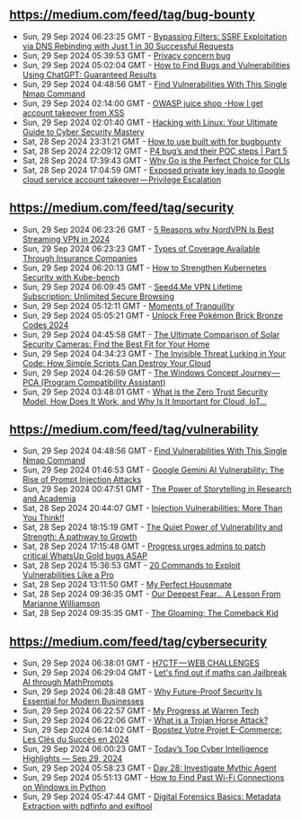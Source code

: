 ## https://medium.com/feed/tag/bug-bounty
- Sun, 29 Sep 2024 06:23:25 GMT - [Bypassing Filters: SSRF Exploitation via DNS Rebinding with Just 1 in 30 Successful Requests](https://freedium.cfd/https://medium.com/p/2fdc3a9cfd7d)
- Sun, 29 Sep 2024 05:39:53 GMT - [Privacy concern bug](https://freedium.cfd/https://medium.com/p/72b30aead215)
- Sun, 29 Sep 2024 05:02:04 GMT - [How to Find Bugs and Vulnerabilities Using ChatGPT: Guaranteed Results](https://freedium.cfd/https://medium.com/p/3b630fae4691)
- Sun, 29 Sep 2024 04:48:56 GMT - [Find Vulnerabilities With This Single Nmap Command](https://freedium.cfd/https://medium.com/p/a4476c16c82c)
- Sun, 29 Sep 2024 02:14:00 GMT - [OWASP juice shop -How I get account takeover from XSS](https://freedium.cfd/https://medium.com/p/ae3cfc978381)
- Sun, 29 Sep 2024 02:01:40 GMT - [Hacking with Linux: Your Ultimate Guide to Cyber Security Mastery](https://freedium.cfd/https://medium.com/p/e8f8bb38510c)
- Sat, 28 Sep 2024 23:31:21 GMT - [How to use built with for bugbounty](https://freedium.cfd/https://medium.com/p/9f58ba501f5a)
- Sat, 28 Sep 2024 22:09:12 GMT - [P4 bug’s and their POC steps | Part 5](https://freedium.cfd/https://medium.com/p/242eddd02fd0)
- Sat, 28 Sep 2024 17:39:43 GMT - [Why Go is the Perfect Choice for CLIs](https://freedium.cfd/https://medium.com/p/477281989ace)
- Sat, 28 Sep 2024 17:04:59 GMT - [Exposed private key leads to Google cloud service account takeover — Privilege Escalation](https://freedium.cfd/https://medium.com/p/6f031e20c819)

## https://medium.com/feed/tag/security
- Sun, 29 Sep 2024 06:23:26 GMT - [5 Reasons why NordVPN Is Best Streaming VPN in 2024](https://freedium.cfd/https://medium.com/p/8bd3abfd31b4)
- Sun, 29 Sep 2024 06:23:23 GMT - [Types of Coverage Available Through Insurance Companies](https://freedium.cfd/https://medium.com/p/f4958ab174d5)
- Sun, 29 Sep 2024 06:20:13 GMT - [How to Strengthen Kubernetes Security with Kube-bench](https://freedium.cfd/https://medium.com/p/86a2093e5639)
- Sun, 29 Sep 2024 06:09:45 GMT - [Seed4.Me VPN Lifetime Subscription: Unlimited Secure Browsing](https://freedium.cfd/https://medium.com/p/496e91900ae2)
- Sun, 29 Sep 2024 05:12:11 GMT - [Moments of Tranquility](https://freedium.cfd/https://medium.com/p/f39f67b238f2)
- Sun, 29 Sep 2024 05:05:21 GMT - [Unlock Free Pokémon Brick Bronze Codes 2024](https://freedium.cfd/https://medium.com/p/39fb4c445de2)
- Sun, 29 Sep 2024 04:45:58 GMT - [The Ultimate Comparison of Solar Security Cameras: Find the Best Fit for Your Home](https://freedium.cfd/https://medium.com/p/8179528e8218)
- Sun, 29 Sep 2024 04:34:23 GMT - [The Invisible Threat Lurking in Your Code: How Simple Scripts Can Destroy Your Cloud](https://freedium.cfd/https://medium.com/p/f4bff47f8429)
- Sun, 29 Sep 2024 04:26:59 GMT - [The Windows Concept Journey — PCA (Program Compatibility Assistant)](https://freedium.cfd/https://medium.com/p/bb996edb22c9)
- Sun, 29 Sep 2024 03:48:01 GMT - [What is the Zero Trust Security Model, How Does It Work, and Why Is It Important for Cloud, IoT…](https://freedium.cfd/https://medium.com/p/0d98eaf3b10b)

## https://medium.com/feed/tag/vulnerability
- Sun, 29 Sep 2024 04:48:56 GMT - [Find Vulnerabilities With This Single Nmap Command](https://freedium.cfd/https://medium.com/p/a4476c16c82c)
- Sun, 29 Sep 2024 01:46:53 GMT - [Google Gemini AI Vulnerability: The Rise of Prompt Injection Attacks](https://freedium.cfd/https://medium.com/p/8d2c48a65210)
- Sun, 29 Sep 2024 00:47:51 GMT - [The Power of Storytelling in Research and Academia](https://freedium.cfd/https://medium.com/p/3885f393b869)
- Sat, 28 Sep 2024 20:44:07 GMT - [Injection Vulnerabilities: More Than You Think!! ](https://freedium.cfd/https://medium.com/p/e926332d4907)
- Sat, 28 Sep 2024 18:15:19 GMT - [The Quiet Power of Vulnerability and Strength: A pathway to Growth](https://freedium.cfd/https://medium.com/p/73f4c817e87b)
- Sat, 28 Sep 2024 17:15:48 GMT - [Progress urges admins to patch critical WhatsUp Gold bugs ASAP](https://freedium.cfd/https://medium.com/p/71234ef898bd)
- Sat, 28 Sep 2024 15:36:53 GMT - [20 Commands to Exploit Vulnerabilities Like a Pro](https://freedium.cfd/https://medium.com/p/1145291df899)
- Sat, 28 Sep 2024 13:11:50 GMT - [My Perfect Housemate](https://freedium.cfd/https://medium.com/p/ea4ee739a2b1)
- Sat, 28 Sep 2024 09:36:35 GMT - [Our Deepest Fear… A Lesson From Marianne Williamson](https://freedium.cfd/https://medium.com/p/df2b4cb16950)
- Sat, 28 Sep 2024 09:35:35 GMT - [The Gloaming: The Comeback Kid](https://freedium.cfd/https://medium.com/p/b66b38698c98)

## https://medium.com/feed/tag/cybersecurity
- Sun, 29 Sep 2024 06:38:01 GMT - [H7CTF — WEB CHALLENGES](https://freedium.cfd/https://medium.com/p/db1883775dfd)
- Sun, 29 Sep 2024 06:29:04 GMT - [Let's find out if maths can Jailbreak AI through MathPrompts](https://freedium.cfd/https://medium.com/p/acffa0cc8b96)
- Sun, 29 Sep 2024 06:28:48 GMT - [Why Future-Proof Security Is Essential for Modern Businesses](https://freedium.cfd/https://medium.com/p/7e675075b617)
- Sun, 29 Sep 2024 06:22:57 GMT - [My Progress at Warren Tech](https://freedium.cfd/https://medium.com/p/5f65a5c6f995)
- Sun, 29 Sep 2024 06:22:06 GMT - [What is a Trojan Horse Attack?](https://freedium.cfd/https://medium.com/p/478a63b786b8)
- Sun, 29 Sep 2024 06:14:02 GMT - [Boostez Votre Projet E-Commerce: Les Clés du Succès en 2024](https://freedium.cfd/https://medium.com/p/e9c3e8f9fb3a)
- Sun, 29 Sep 2024 06:00:23 GMT - [Today’s Top Cyber Intelligence Highlights — Sep 29, 2024](https://freedium.cfd/https://medium.com/p/f9a9f7c37c5b)
- Sun, 29 Sep 2024 05:58:23 GMT - [️Day 28: Investigate Mythic Agent](https://freedium.cfd/https://medium.com/p/5728074bf8e0)
- Sun, 29 Sep 2024 05:51:13 GMT - [How to Find Past Wi-Fi Connections on Windows in Python](https://freedium.cfd/https://medium.com/p/e7c14fdcbab8)
- Sun, 29 Sep 2024 05:47:44 GMT - [Digital Forensics Basics: Metadata Extraction with pdfinfo and exiftool](https://freedium.cfd/https://medium.com/p/ae812dff2a9c)

